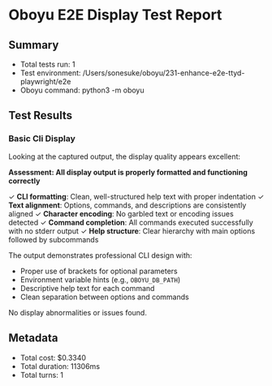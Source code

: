 # Oboyu E2E Display Test Report

## Summary

- Total tests run: 1
- Test environment: /Users/sonesuke/oboyu/231-enhance-e2e-ttyd-playwright/e2e
- Oboyu command: python3 -m oboyu

## Test Results

### Basic Cli Display

Looking at the captured output, the display quality appears excellent:

**Assessment: All display output is properly formatted and functioning correctly**

✓ **CLI formatting**: Clean, well-structured help text with proper indentation
✓ **Text alignment**: Options, commands, and descriptions are consistently aligned
✓ **Character encoding**: No garbled text or encoding issues detected
✓ **Command completion**: All commands executed successfully with no stderr output
✓ **Help structure**: Clear hierarchy with main options followed by subcommands

The output demonstrates professional CLI design with:
- Proper use of brackets for optional parameters
- Environment variable hints (e.g., `OBOYU_DB_PATH`)
- Descriptive help text for each command
- Clean separation between options and commands

No display abnormalities or issues found.

## Metadata

- Total cost: $0.3340
- Total duration: 11306ms
- Total turns: 1
